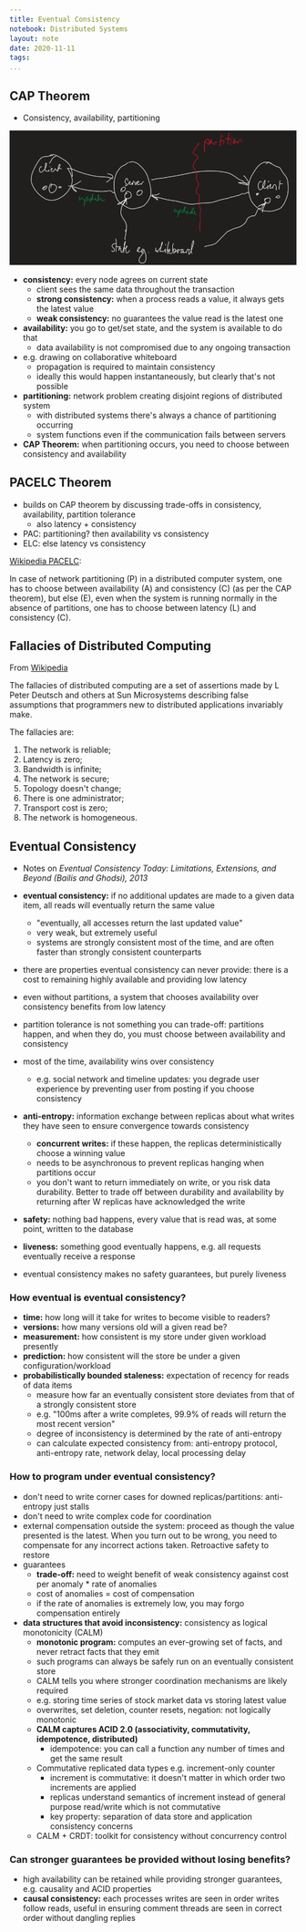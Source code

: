 ```yaml
---
title: Eventual Consistency
notebook: Distributed Systems
layout: note
date: 2020-11-11
tags: 
...
```


## CAP Theorem

- Consistency, availability, partitioning

![CAP Theorem](img/cap-theorem.png)

- __consistency:__ every node agrees on current state
  - client sees the same data throughout the transaction
  - __strong consistency:__ when a process reads a value, it always gets the latest value
  - __weak consistency:__ no guarantees the value read is the latest one
- __availability:__ you go to get/set state, and the system is available to do that
  - data availability is not compromised due to any ongoing transaction
- e.g. drawing on collaborative whiteboard
  - propagation is required to maintain consistency
  - ideally this would happen instantaneously, but clearly that's not possible
- __partitioning:__ network problem creating disjoint regions of distributed system
  - with distributed systems there's always a chance of partitioning occurring
  - system functions even if the communication fails between servers
- __CAP Theorem:__ when partitioning occurs, you need to choose between consistency and availability

## PACELC Theorem

- builds on CAP theorem by discussing trade-offs in consistency, availability, partition tolerance
  - also latency + consistency
- PAC: partitioning? then availability vs consistency
- ELC: else latency vs consistency

[Wikipedia PACELC](http://en.m.wikipedia.org/wiki/PACELC_theorem):

In case of network partitioning (P) in a distributed computer system, one has
to choose between availability (A) and consistency (C) (as per the CAP
theorem), but else (E), even when the system is running normally in the absence
of partitions, one has to choose between latency (L) and consistency (C).

## Fallacies of Distributed Computing

From [Wikipedia](http://en.m.wikipedia.org/wiki/Fallacies_of_distributed_computing)

The fallacies of distributed computing are a set of assertions made by L Peter
Deutsch and others at Sun Microsystems describing false assumptions
that programmers new to distributed applications invariably make.

The fallacies are:

1. The network is reliable;
2. Latency is zero;
3. Bandwidth is infinite;
4. The network is secure;
5. Topology doesn't change;
6. There is one administrator;
7. Transport cost is zero;
8. The network is homogeneous.

## Eventual Consistency

- Notes on _Eventual Consistency Today: Limitations, Extensions, and Beyond (Bailis and Ghodsi), 2013_

- __eventual consistency:__ if no additional updates are made to a given data item, all reads will eventually return the same value
  - "eventually, all accesses return the last updated value"
  - very weak, but extremely useful
  - systems are strongly consistent most of the time, and are often faster than strongly consistent counterparts
- there are properties eventual consistency can never provide: there is a cost to remaining highly available and providing low latency
- even without partitions, a system that chooses availability over consistency benefits from low latency
- partition tolerance is not something you can trade-off: partitions happen, and when they do, you must choose between availability and consistency
- most of the time, availability wins over consistency 
  - e.g. social network and timeline updates: you degrade user experience by preventing user from posting if you choose consistency
- __anti-entropy:__ information exchange between replicas about what writes they have seen to ensure convergence towards consistency
  - __concurrent writes:__ if these happen, the replicas deterministically choose a winning value
  - needs to be asynchronous to prevent replicas hanging when partitions occur
  - you don't want to return immediately on write, or you risk data durability.
    Better to trade off between durability and availability by returning after
    W replicas have acknowledged the write
- __safety:__ nothing bad happens, every value that is read was, at some point, written to the database
- __liveness:__ something good eventually happens, e.g. all requests eventually receive a response
- eventual consistency makes no safety guarantees, but purely liveness

### How eventual is eventual consistency?

- __time:__ how long will it take for writes to become visible to readers?
- __versions:__ how many versions old will a given read be?
- __measurement:__ how consistent is my store under given workload presently
- __prediction:__ how consistent will the store be under a given configuration/workload
- __probabilistically bounded staleness:__ expectation of recency for reads of data items
  - measure how far an eventually consistent store deviates from that of a strongly consistent store
  - e.g. "100ms after a write completes, 99.9% of reads will return the most recent version"
  - degree of inconsistency is determined by the rate of anti-entropy
  - can calculate expected consistency from: anti-entropy protocol, anti-entropy rate, network delay, local processing delay

### How to program under eventual consistency?

- don't need to write corner cases for downed replicas/partitions: anti-entropy just stalls
- don't need to write complex code for coordination
- external compensation outside the system: proceed as though the value
  presented is the latest.  When you turn out to be wrong, you need to
  compensate for any incorrect actions taken.  Retroactive safety to restore
- guarantees
  - __trade-off:__ need to weight benefit of weak consistency against cost per anomaly * rate of anomalies
  - cost of anomalies = cost of compensation
  - if the rate of anomalies is extremely low, you may forgo compensation entirely
- __data structures that avoid inconsistency:__ consistency as logical monotonicity (CALM)
  - __monotonic program:__ computes an ever-growing set of facts, and never retract facts that they emit
  - such programs can always be safely run on an eventually consistent store
  - CALM tells you where stronger coordination mechanisms are likely required
  - e.g. storing time series of stock market data vs storing latest value
  - overwrites, set deletion, counter resets, negation: not logically monotonic
  - __CALM captures ACID 2.0 (associativity, commutativity, idempotence, distributed)__
    - idempotence: you can call a function any number of times and get the same result
  - Commutative replicated data types e.g. increment-only counter
    - increment is commutative: it doesn't matter in which order two increments are applied
    - replicas understand semantics of increment instead of general purpose read/write which is not commutative
    - key property: separation of data store and application consistency concerns
  - CALM + CRDT: toolkit for consistency without concurrency control

### Can stronger guarantees be provided without losing benefits?

- high availability can be retained while providing stronger guarantees, e.g. causality and ACID properties
- __causal consistency:__ each processes writes are seen in order writes follow
  reads, useful in ensuring comment threads are seen in correct order without
  dangling replies 


